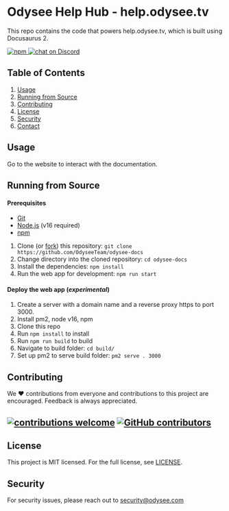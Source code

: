 # Odysee Help Hub - help.odysee.tv

This repo contains the code that powers help.odysee.tv, which is built using Docusaurus 2.

 <a href="https://github.com/OdyseeTeam/odysee-frontend/blob/master/LICENSE" title="MIT licensed">
   <img alt="npm" src="https://img.shields.io/dub/l/vibe-d.svg?style=flat">
 </a>
 <a href="https://chat.odysee.com">
   <img src="https://img.shields.io/discord/362322208485277697.svg?logo=discord" alt="chat on Discord">
 </a>

## Table of Contents

1. [Usage](#usage)
2. [Running from Source](#running-from-source)
3. [Contributing](#contributing)
4. [License](#license)
5. [Security](#security)
6. [Contact](#contact)

## Usage

Go to the website to interact with the documentation.

## Running from Source

#### Prerequisites

- [Git](https://git-scm.com/downloads)
- [Node.js](https://nodejs.org/en/download/) (v16 required)
- [npm](https://docs.npmjs.com/downloading-and-installing-node-js-and-npm)

1. Clone (or [fork](https://help.github.com/articles/fork-a-repo/)) this repository: `git clone https://github.com/OdyseeTeam/odysee-docs`
2. Change directory into the cloned repository: `cd odysee-docs`
3. Install the dependencies: `npm install`
4. Run the web app for development: `npm run start`

#### Deploy the web app (_experimental_)

1. Create a server with a domain name and a reverse proxy https to port 3000.
2. Install pm2, node v16, npm
3. Clone this repo
4. Run `npm install` to install
5. Run `npm run build` to build
6. Navigate to build folder: `cd build/`
7. Set up pm2 to serve build folder: `pm2 serve . 3000`

## Contributing

We :heart: contributions from everyone and contributions to this project are encouraged. Feedback is always appreciated.

## [![contributions welcome](https://img.shields.io/badge/contributions-welcome-brightgreen.svg?style=flat)](https://github.com/OdyseeTeam/odysee-docs/issues) [![GitHub contributors](https://img.shields.io/github/contributors/OdyseeTeam/odysee-docs.svg)](https://GitHub.com/OdyseeTeam/odysee-docs/graphs/contributors/)

## License

This project is MIT licensed. For the full license, see [LICENSE](LICENSE).

## Security

For security issues, please reach out to security@odysee.com
